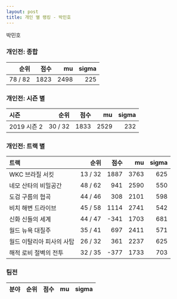 ```yaml
---
layout: post
title: 개인 별 랭킹 - 박민호
---
```


박민호

### 개인전: 종합

| 순위 | 점수 | mu | sigma |
|---:|---:|---:|---:|
| 78 / 82 | 1823 | 2498 | 225 |

### 개인전: 시즌 별

| 시즌 | 순위 | 점수 | mu | sigma |
|:---|---:|---:|---:|---:|
| 2019 시즌 2 | 30 / 32 | 1833 | 2529 | 232 |

### 개인전: 트랙 별

| 트랙 | 순위 | 점수 | mu | sigma |
|:---|---:|---:|---:|---:|
| WKC 브라질 서킷 | 13 / 32 | 1887 | 3763 | 625 |
| 네모 산타의 비밀공간 | 48 / 62 | 941 | 2590 | 550 |
| 도검 구름의 협곡 | 44 / 46 | 308 | 2101 | 598 |
| 비치 해변 드라이브 | 45 / 58 | 1114 | 2741 | 542 |
| 신화 신들의 세계 | 44 / 47 | -341 | 1703 | 681 |
| 월드 뉴욕 대질주 | 35 / 41 | 697 | 2411 | 571 |
| 월드 이탈리아 피사의 사탑 | 26 / 32 | 361 | 2237 | 625 |
| 해적 로비 절벽의 전투 | 32 / 35 | -377 | 1733 | 703 |

### 팀전

| 분야 | 순위 | 점수 | mu | sigma |
|:---|---:|---:|---:|---:|
